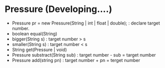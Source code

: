 # Pressure (Developing....)
  - Pressure pr = new Pressure(String | int | float | double); : declare target number.
  - boolean equal(String)
  - bigger(String s) : target number > s
  - smaller(String s) : target number < s
  - String get(Pressure | void)
  - Pressure substract(String sub) : target number - sub = target number
  - Pressure add(string pn) : target number + pn = terget number
  
